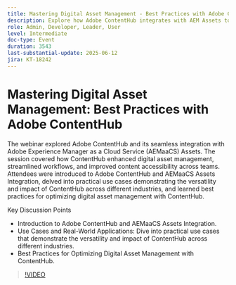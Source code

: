 ```yaml
---
title: Mastering Digital Asset Management - Best Practices with Adobe ContentHub
description: Explore how Adobe ContentHub integrates with AEM Assets to streamline workflows, boost access, and improve asset management across teams and industries.
role: Admin, Developer, Leader, User
level: Intermediate
doc-type: Event
duration: 3543
last-substantial-update: 2025-06-12
jira: KT-18242
---
```


# Mastering Digital Asset Management: Best Practices with Adobe ContentHub

The webinar explored Adobe ContentHub and its seamless integration with Adobe Experience Manager as a Cloud Service (AEMaaCS) Assets. The session covered how ContentHub enhanced digital asset management, streamlined workflows, and improved content accessibility across teams. Attendees were introduced to Adobe ContentHub and AEMaaCS Assets Integration, delved into practical use cases demonstrating the versatility and impact of ContentHub across different industries, and learned best practices for optimizing digital asset management with ContentHub.

Key Discussion Points

* Introduction to Adobe ContentHub and AEMaaCS Assets Integration.
* Use Cases and Real-World Applications: Dive into practical use cases that demonstrate the versatility and impact of ContentHub across different industries.
* Best Practices for Optimizing Digital Asset Management with ContentHub.

>[!VIDEO](https://video.tv.adobe.com/v/3463353/?learn=on&enablevpops)
